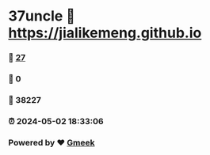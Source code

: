 # 37uncle :link: https://jialikemeng.github.io 
### :page_facing_up: [27](https://jialikemeng.github.io/tag.html) 
### :speech_balloon: 0 
### :hibiscus: 38227 
### :alarm_clock: 2024-05-02 18:33:06 
### Powered by :heart: [Gmeek](https://github.com/Meekdai/Gmeek)
